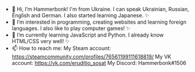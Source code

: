 - 👋 Hi, I’m Hammerbonk! I'm from Ukraine. I can speak Ukrainian, Russian, English and German. I also started learning Japanese. ✨
- 👀 I’m interested in programming, creating websites and learning foreign languages. I also like to play computer games! ✨
- 🌱 I’m currently learning JavaScript and Python. I already know HTML/CSS very well! ✨
- 📫 How to reach me:
      My Steam account: https://steamcommunity.com/profiles/76561199111618819/
      My VK account: https://vk.com/eruditio_sosat
      My Discord: Hammerbonk#1506

<!---
Hammerbonk/Hammerbonk is a ✨ special ✨ repository because its `README.md` (this file) appears on your GitHub profile.
You can click the Preview link to take a look at your changes.
--->
